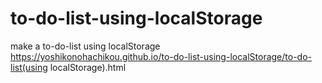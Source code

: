 # to-do-list-using-localStorage  
make a to-do-list using localStorage  
https://yoshikonohachikou.github.io/to-do-list-using-localStorage/to-do-list(using localStorage).html  

